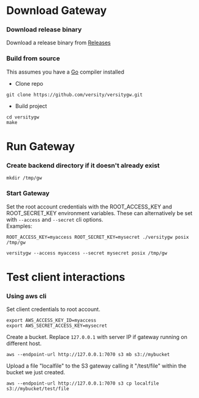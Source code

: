 # Download Gateway
### Download release binary
Download a release binary from [Releases](https://github.com/versity/versitygw/releases)

### Build from source
This assumes you have a [Go](https://go.dev) compiler installed
* Clone repo
```
git clone https://github.com/versity/versitygw.git
```
* Build project
```
cd versitygw
make
```

# Run Gateway
### Create backend directory if it doesn't already exist
```
mkdir /tmp/gw
```
### Start Gateway
Set the root account credentials with the ROOT_ACCESS_KEY and ROOT_SECRET_KEY environment variables. These can alternatively be set with `--access` and `--secret` cli options.
<br>
Examples:
```
ROOT_ACCESS_KEY=myaccess ROOT_SECRET_KEY=mysecret ./versitygw posix /tmp/gw
```
```
versitygw --access myaccess --secret mysecret posix /tmp/gw
```

# Test client interactions
### Using aws cli
Set client credentials to root account.
```
export AWS_ACCESS_KEY_ID=myaccess
export AWS_SECRET_ACCESS_KEY=mysecret
```
Create a bucket. Replace `127.0.0.1` with server IP if gateway running on different host.
```
aws --endpoint-url http://127.0.0.1:7070 s3 mb s3://mybucket
```
Upload a file "localfile" to the S3 gateway calling it "/test/file" within the bucket we just created. 
```
aws --endpoint-url http://127.0.0.1:7070 s3 cp localfile s3://mybucket/test/file
```